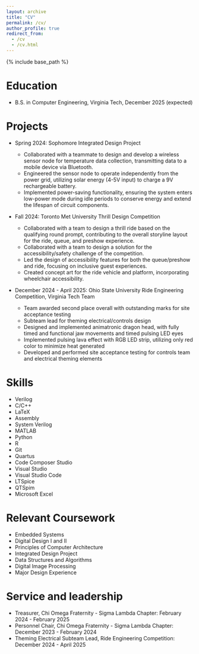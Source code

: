 ```yaml
---
layout: archive
title: "CV"
permalink: /cv/
author_profile: true
redirect_from:
  - /cv
  - /cv.html
---
```


{% include base_path %}

Education
======
* B.S. in Computer Engineering, Virginia Tech, December 2025 (expected)

Projects
======
* Spring 2024: Sophomore Integrated Design Project
  * Collaborated with a teammate to design and develop a wireless sensor node for temperature data collection, transmitting data to a mobile device via Bluetooth.
  * Engineered the sensor node to operate independently from the power grid, utilizing solar energy (4-5V input) to charge a 9V rechargeable battery.
  * Implemented power-saving functionality, ensuring the system enters low-power mode during idle periods to conserve energy and extend the lifespan of circuit components.

* Fall 2024: Toronto Met University Thrill Design Competition
  * Collaborated with a team to design a thrill ride based on the qualifying round prompt, contributing to the overall storyline layout for the ride, queue, and preshow experience.
  * Collaborated with a team to design a solution for the accessibility/safety challenge of the competition.
  * Led the design of accessibility features for both the queue/preshow and ride, focusing on inclusive guest experiences.
  * Created concept art for the ride vehicle and platform, incorporating wheelchair accessibility.
 
* December 2024 - April 2025: Ohio State University Ride Engineering Competition, Virginia Tech Team
  * Team awarded second place overall with outstanding marks for site acceptance testing
  * Subteam lead for theming electrical/controls design
  * Designed and implemented animatronic dragon head, with fully timed and functional jaw movements and timed pulsing LED eyes
  * Implemented pulsing lava effect with RGB LED strip, utilizing only red color to minimize heat generated
  * Developed and performed site acceptance testing for controls team and electrical theming elements
  
Skills
======
* Verilog
* C/C++
* LaTeX
* Assembly
* System Verilog
* MATLAB
* Python
* R
* Git
* Quartus
* Code Composer Studio
* Visual Studio
* Visual Studio Code
* LTSpice
* QTSpim
* Microsoft Excel

Relevant Coursework
======
* Embedded Systems
* Digital Design I and II
* Principles of Computer Architecture
* Integrated Design Project
* Data Structures and Algorithms
* Digital Image Processing
* Major Design Experience


  
Service and leadership
======
* Treasurer, Chi Omega Fraternity - Sigma Lambda Chapter: February 2024 - February 2025
* Personnel Chair, Chi Omega Fraternity - Sigma Lambda Chapter: December 2023 - February 2024
* Theming Electrical Subteam Lead, Ride Engineering Competition: December 2024 - April 2025
